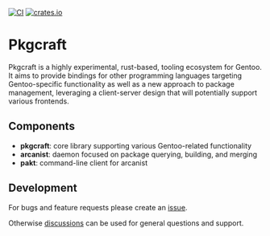 [![CI](https://github.com/pkgcraft/pkgcraft/workflows/CI/badge.svg)](https://github.com/pkgcraft/pkgcraft/actions/workflows/ci.yml)
[![crates.io](https://img.shields.io/crates/v/pkgcraft.svg)](https://crates.io/crates/pkgcraft)

# Pkgcraft

Pkgcraft is a highly experimental, rust-based, tooling ecosystem for Gentoo. It
aims to provide bindings for other programming languages targeting
Gentoo-specific functionality as well as a new approach to package management,
leveraging a client-server design that will potentially support various
frontends.

## Components

- **pkgcraft**: core library supporting various Gentoo-related functionality
- **arcanist**: daemon focused on package querying, building, and merging
- **pakt**: command-line client for arcanist

## Development

For bugs and feature requests please create an [issue][1].

Otherwise [discussions][2] can be used for general questions and support.

[1]: <https://github.com/pkgcraft/pkgcraft/issues>
[2]: <https://github.com/pkgcraft/pkgcraft/discussions>
